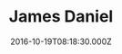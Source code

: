 ---
date: 2016-10-19T08:18:30.000Z
title: James Daniel
latitude: 52.042229080362596
longitude: 0.9552459332962341
category: checkin
---